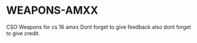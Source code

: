 # WEAPONS-AMXX
CSO Weapons for cs 16 amxx 
Dont forget to give feedback
also dont forget to give credit.
